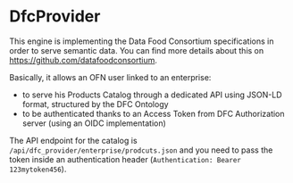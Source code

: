 # DfcProvider

This engine is implementing the Data Food Consortium specifications in order to serve semantic data.
You can find more details about this on https://github.com/datafoodconsortium.

Basically, it allows an OFN user linked to an enterprise:
* to serve his Products Catalog through a dedicated API using JSON-LD format, structured by the DFC Ontology
* to be authenticated thanks to an Access Token from DFC Authorization server (using an OIDC implementation)

The API endpoint for the catalog is `/api/dfc_provider/enterprise/prodcuts.json` and you need to pass the token inside an authentication header (`Authentication: Bearer 123mytoken456`).
